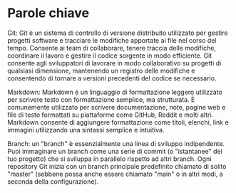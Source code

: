 # Parole chiave
Git: Git è un sistema di controllo di versione distribuito utilizzato per gestire progetti software e tracciare le modifiche apportate ai file nel corso del tempo. Consente ai team di collaborare, tenere traccia delle modifiche, coordinare il lavoro e gestire il codice sorgente in modo efficiente. Git consente agli sviluppatori di lavorare in modo collaborativo su progetti di qualsiasi dimensione, mantenendo un registro delle modifiche e consentendo di tornare a versioni precedenti del codice se necessario.

Markdown: Markdown è un linguaggio di formattazione leggero utilizzato per scrivere testo con formattazione semplice, ma strutturata. È comunemente utilizzato per scrivere documentazione, note, pagine web e file di testo formattati su piattaforme come GitHub, Reddit e molti altri. Markdown consente di aggiungere formattazione come titoli, elenchi, link e immagini utilizzando una sintassi semplice e intuitiva.

Branch: un "branch" è essenzialmente una linea di sviluppo indipendente. Puoi immaginare un branch come una serie di commit (o "istantanee" del tuo progetto) che si sviluppa in parallelo rispetto ad altri branch. Ogni repository Git inizia con un branch principale predefinito chiamato di solito "master" (sebbene possa anche essere chiamato "main" o in altri modi, a seconda della configurazione).